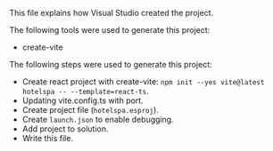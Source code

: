 This file explains how Visual Studio created the project.

The following tools were used to generate this project:
- create-vite

The following steps were used to generate this project:
- Create react project with create-vite: `npm init --yes vite@latest hotelspa -- --template=react-ts`.
- Updating vite.config.ts with port.
- Create project file (`hotelspa.esproj`).
- Create `launch.json` to enable debugging.
- Add project to solution.
- Write this file.
